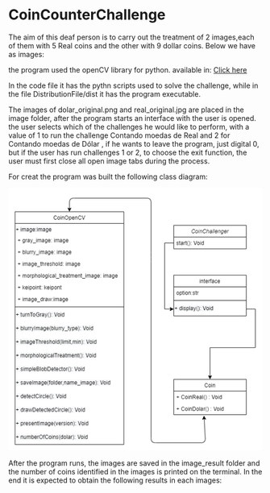 # CoinCounterChallenge

The aim of this deaf person is to carry out the treatment of 2 images,each of them with 5 Real coins and the other with 9 dollar coins.
Below we have as images:

 

the program used the openCV library for python.
available in:
[Click here](https://pypi.org/project/opencv-python/)


In the code file it has the pythn scripts used to solve the challenge, while in the file DistributionFile/dist it has the program executable.

The images of dolar_original.png and real_original.jpg are placed in the image folder, after the program starts an interface with the user is opened.
the user selects which of the challenges he would like to perform, with a value of 1 to run the challenge Contando moedas de Real and 2 for Contando moedas de Dólar , if he wants to leave the program, just digital 0, but if
the user has run challenges 1 or 2, to choose the exit function, the user must first close all open image tabs during the process.

For creat the program was built the following class diagram:

![class diagram](https://github.com/richartzCoffee/CoinCounterChallenge/blob/main/1technicalDocumentation/image/classDiagram.png)


After the program runs, the images are saved in the image_result folder and the number of coins identified in the images is printed on the terminal.
In the end it is expected to obtain the following results in each images:
